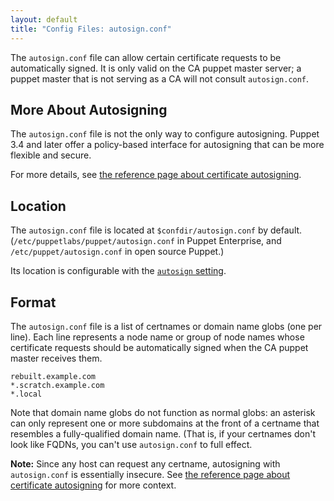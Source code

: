 ```yaml
---
layout: default
title: "Config Files: autosign.conf"
---
```


[autosigning]: ./ssl_autosign.html
[autosign]: /references/3.latest/configuration.html#autosign

The `autosign.conf` file can allow certain certificate requests to be automatically signed. It is only valid on the CA puppet master server; a puppet master that is not serving as a CA will not consult `autosign.conf`.

## More About Autosigning

The `autosign.conf` file is not the only way to configure autosigning. Puppet 3.4 and later offer a policy-based interface for autosigning that can be more flexible and secure.

For more details, see [the reference page about certificate autosigning][autosigning].

## Location

The `autosign.conf` file is located at `$confdir/autosign.conf` by default. (`/etc/puppetlabs/puppet/autosign.conf` in Puppet Enterprise, and `/etc/puppet/autosign.conf` in open source Puppet.)

Its location is configurable with the [`autosign` setting][autosign].

## Format

The `autosign.conf` file is a list of certnames or domain name globs (one per line). Each line represents a node name or group of node names whose certificate requests should be automatically signed when the CA puppet master receives them.

    rebuilt.example.com
    *.scratch.example.com
    *.local

Note that domain name globs do not function as normal globs: an asterisk can only represent one or more subdomains at the front of a certname that resembles a fully-qualified domain name. (That is, if your certnames don't look like FQDNs, you can't use `autosign.conf` to full effect.

**Note:** Since any host can request any certname, autosigning with `autosign.conf` is essentially insecure. See [the reference page about certificate autosigning][autosigning] for more context.

